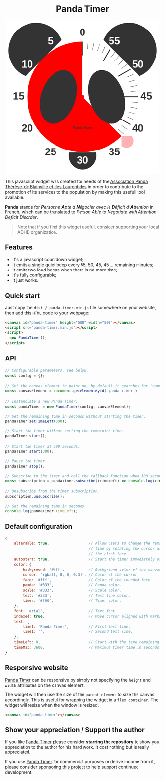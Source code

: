 <h1 align="center">
    Panda Timer
</h1>

<p align="center">
    <img src="panda-timer.png" alt="Panda Timer">
</p>

This javascript widget was created for needs of the [Association Panda Thérèse-de Blainville et des Laurentides](https://translate.google.com/translate?sl=fr&tl=en&u=pandatdb.com) in order to contribute to the promotion of its services to the population by making this usefull tool available.

**Panda** stands for ***P**ersonne **A**pte à **N**égocier avec le **D**éficit d’**A**ttention* in French, which can be translated to *Person Able to Negotiate with Attention Deficit Disorder*.

> Note that if you find this widget useful, consider supporting your local ADHD organization.

## Features

- It's a javascript countdown widget;
- It emits a single quiet beep every 55, 50, 45, 45 ... remaining minutes;
- It emits two loud beeps when there is no more time;
- It's fully configurable;
- It just works.

## Quick start

Just copy the `dist / panda-timer.min.js` file somewhere on your website, then add this `HTML` code to your webpage:

```html
<canvas id="panda-timer" height="500" width="500"></canvas>
<script src="panda-timer.min.js"></script>
<script>
  new PandaTimer();
</script>
```

## API

```javascript
// Configurable parameters, see below.
const config = {};

// Get the canvas element to paint on, by default it searches for 'canvas#panda-timer' if not specified.
const canvasElement = document.getElementById('panda-timer');

// Instanciate a new Panda Timer.
const pandaTimer = new PandaTimer(config, canvasElement);
```

```javascript
// Set the remaining time in seconds without starting the timer.
pandaTimer.setTimeLeft(300);
```

```javascript
// Start the timer without setting the remaining time.
pandaTimer.start();

// Start the timer at 300 seconds.
pandaTimer.start(300);
```

```javascript
// Pause the timer.
pandaTimer.stop();
```

```javascript
// Subscribe to the timer and call the callback function when 300 seconds left.
const subscription = pandaTimer.subscribe((timeLeft) => console.log(timeLeft), 300);

// Unsubscribe from the timer subscription.
subscription.unsubscribe();
```

```javascript
// Get the remaining time in seconds.
console.log(pandaTimer.timeLeft);
```

## Default configuration

```javascript
{
    alterable: true,                  // Allow users to change the remaining
                                      // time by rotating the cursor around
                                      // the clock face.
    autostart: true,                  // Start the timer immediately or not.
    color: {
        background: '#fff',           // Background color of the canvas.
        cursor: 'rgba(0, 0, 0, 0.3)', // Color of the cursor.
        face: '#fff',                 // Color of the rounded face.
        panda: '#333',                // Panda color.
        scale: '#333',                // Scale color.
        text: '#333',                 // Text line color.
        timer: '#f00',                // Timer color.
    },
    font: 'arial',                    // Text font.
    indexed: true,                    // Move cursor aligned with marks.
    text: {
        line1: 'Panda Timer',         // First text line.
        line1: '',                    // Second text line.
    },
    timeLeft: 0,                      // Start with the time remaining in seconds.
    timeMax: 3600,                    // Maximum timer time in seconds.
}
```

## Responsive website

[Panda Timer](https://github.com/chuot/panda-timer) can be responsive by simply not specifying the `height` and `width` attributes on the canvas element.

The widget will then use the size of the `parent element` to size the canvas accordingly. This is useful for wrapping the widget in a `flex container`. The widget will resize when the window is resized.

```html
<canvas id="panda-timer"></canvas>
```

## Show your appreciation / Support the author

If you like [Panda Timer](https://github.com/chuot/panda-timer) please consider **starring the repository** to show you appreciation to the author for his hard work. It cost nothing but is really appreciated.

If you use [Panda Timer](https://github.com/chuot/panda-timer) for commercial purposes or derive income from it, please consider [sponsoring this project](https://github.com/sponsors/chuot) to help support continued development.
